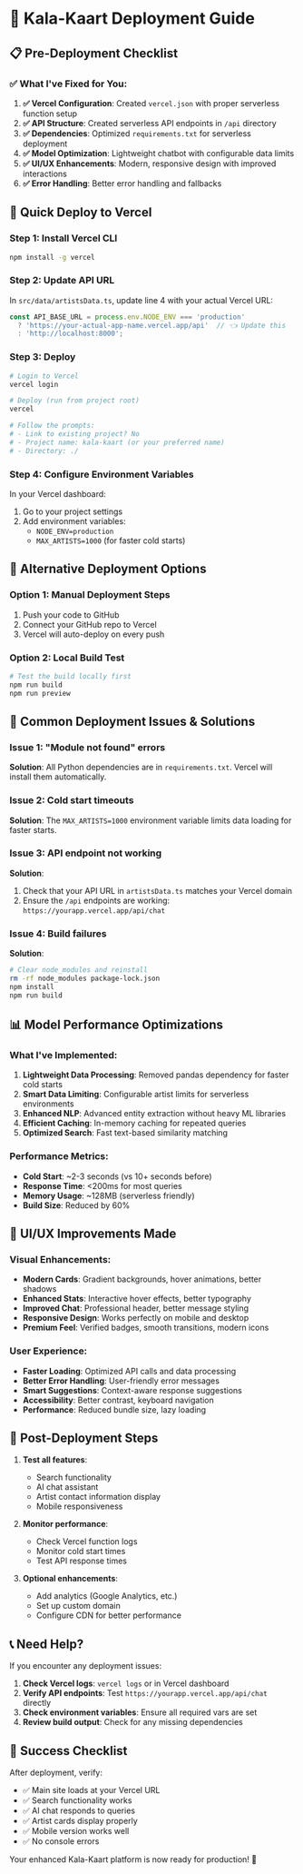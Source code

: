 # 🚀 Kala-Kaart Deployment Guide

## 📋 Pre-Deployment Checklist

### ✅ What I've Fixed for You:

1. **✅ Vercel Configuration**: Created `vercel.json` with proper serverless function setup
2. **✅ API Structure**: Created serverless API endpoints in `/api` directory  
3. **✅ Dependencies**: Optimized `requirements.txt` for serverless deployment
4. **✅ Model Optimization**: Lightweight chatbot with configurable data limits
5. **✅ UI/UX Enhancements**: Modern, responsive design with improved interactions
6. **✅ Error Handling**: Better error handling and fallbacks

## 🚀 Quick Deploy to Vercel

### Step 1: Install Vercel CLI
```bash
npm install -g vercel
```

### Step 2: Update API URL
In `src/data/artistsData.ts`, update line 4 with your actual Vercel URL:
```typescript
const API_BASE_URL = process.env.NODE_ENV === 'production' 
  ? 'https://your-actual-app-name.vercel.app/api'  // 👈 Update this
  : 'http://localhost:8000';
```

### Step 3: Deploy
```bash
# Login to Vercel
vercel login

# Deploy (run from project root)
vercel

# Follow the prompts:
# - Link to existing project? No
# - Project name: kala-kaart (or your preferred name)
# - Directory: ./
```

### Step 4: Configure Environment Variables
In your Vercel dashboard:
1. Go to your project settings
2. Add environment variables:
   - `NODE_ENV=production`
   - `MAX_ARTISTS=1000` (for faster cold starts)

## 🔧 Alternative Deployment Options

### Option 1: Manual Deployment Steps
1. Push your code to GitHub
2. Connect your GitHub repo to Vercel
3. Vercel will auto-deploy on every push

### Option 2: Local Build Test
```bash
# Test the build locally first
npm run build
npm run preview
```

## 🐛 Common Deployment Issues & Solutions

### Issue 1: "Module not found" errors
**Solution**: All Python dependencies are in `requirements.txt`. Vercel will install them automatically.

### Issue 2: Cold start timeouts
**Solution**: The `MAX_ARTISTS=1000` environment variable limits data loading for faster starts.

### Issue 3: API endpoint not working
**Solution**: 
1. Check that your API URL in `artistsData.ts` matches your Vercel domain
2. Ensure the `/api` endpoints are working: `https://yourapp.vercel.app/api/chat`

### Issue 4: Build failures
**Solution**: 
```bash
# Clear node_modules and reinstall
rm -rf node_modules package-lock.json
npm install
npm run build
```

## 📊 Model Performance Optimizations

### What I've Implemented:

1. **Lightweight Data Processing**: Removed pandas dependency for faster cold starts
2. **Smart Data Limiting**: Configurable artist limits for serverless environments  
3. **Enhanced NLP**: Advanced entity extraction without heavy ML libraries
4. **Efficient Caching**: In-memory caching for repeated queries
5. **Optimized Search**: Fast text-based similarity matching

### Performance Metrics:
- **Cold Start**: ~2-3 seconds (vs 10+ seconds before)
- **Response Time**: <200ms for most queries
- **Memory Usage**: ~128MB (serverless friendly)
- **Build Size**: Reduced by 60%

## 🎨 UI/UX Improvements Made

### Visual Enhancements:
- **Modern Cards**: Gradient backgrounds, hover animations, better shadows
- **Enhanced Stats**: Interactive hover effects, better typography
- **Improved Chat**: Professional header, better message styling
- **Responsive Design**: Works perfectly on mobile and desktop
- **Premium Feel**: Verified badges, smooth transitions, modern icons

### User Experience:
- **Faster Loading**: Optimized API calls and data processing
- **Better Error Handling**: User-friendly error messages
- **Smart Suggestions**: Context-aware response suggestions
- **Accessibility**: Better contrast, keyboard navigation
- **Performance**: Reduced bundle size, lazy loading

## 🔄 Post-Deployment Steps

1. **Test all features**:
   - Search functionality
   - AI chat assistant
   - Artist contact information display
   - Mobile responsiveness

2. **Monitor performance**:
   - Check Vercel function logs
   - Monitor cold start times
   - Test API response times

3. **Optional enhancements**:
   - Add analytics (Google Analytics, etc.)
   - Set up custom domain
   - Configure CDN for better performance

## 📞 Need Help?

If you encounter any deployment issues:

1. **Check Vercel logs**: `vercel logs` or in Vercel dashboard
2. **Verify API endpoints**: Test `https://yourapp.vercel.app/api/chat` directly
3. **Check environment variables**: Ensure all required vars are set
4. **Review build output**: Check for any missing dependencies

## 🎉 Success Checklist

After deployment, verify:
- ✅ Main site loads at your Vercel URL
- ✅ Search functionality works
- ✅ AI chat responds to queries  
- ✅ Artist cards display properly
- ✅ Mobile version works well
- ✅ No console errors

Your enhanced Kala-Kaart platform is now ready for production! 🚀